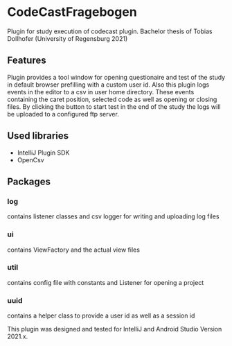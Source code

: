 # CodeCastFragebogen
Plugin for study execution of codecast plugin. Bachelor thesis of Tobias Dollhofer (University of Regensburg 2021)

## Features
Plugin provides a tool window for opening questionaire and test of the study in default browser prefilling with a custom user id. Also this plugin logs events in the editor to a csv in user home directory. These events containing the caret position, selected code as well as opening or closing files. By clicking the button to start test in the end of the study the logs will be uploaded to a configured ftp server.

## Used libraries
- IntelliJ Plugin SDK
- OpenCsv

## Packages

### log
contains listener classes and csv logger for writing and uploading log files

### ui
contains ViewFactory and the actual view files

### util
contains config file with constants and Listener for opening a project

### uuid
contains a helper class to provide a user id as well as a session id

This plugin was designed and tested for IntelliJ and Android Studio Version 2021.x. 